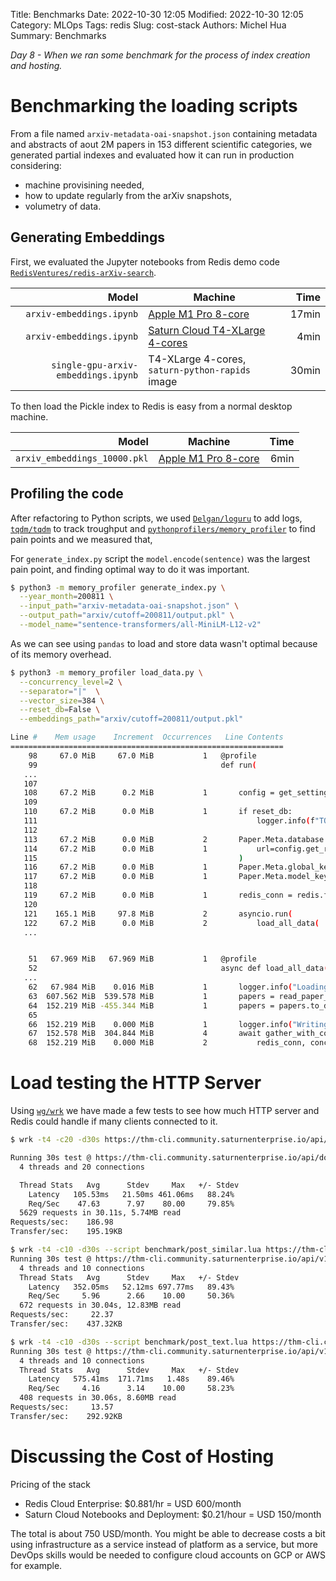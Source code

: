 Title: Benchmarks
Date: 2022-10-30 12:05
Modified: 2022-10-30 12:05
Category: MLOps
Tags: redis
Slug: cost-stack
Authors: Michel Hua
Summary: Benchmarks

_Day 8 - When we ran some benchmark for the process of index creation and hosting._

# Benchmarking the loading scripts

From a file named `arxiv-metadata-oai-snapshot.json` containing metadata and abstracts of aout 2M papers in 153 different scientific categories, we generated partial indexes and evaluated how it can run in production considering:

- machine provisining needed,
- how to update regularly from the arXiv snapshots,
- volumetry of data.

## Generating Embeddings

First, we evaluated the Jupyter notebooks from Redis demo code [`RedisVentures/redis-arXiv-search`](https://github.com/RedisVentures/redis-arXiv-search/tree/main/data).

| Model                    | Machine                      | Time   |
|-------------------------:|------------------------------|-------:|
|            `arxiv-embeddings.ipynb` | [Apple M1 Pro 8-core](https://www.apple.com/macbook-pro-14-and-16/specs/) | 17min |
|            `arxiv-embeddings.ipynb` | [Saturn Cloud T4-XLarge 4-cores](https://saturncloud.io/plans/hosted/) | 4min |
| `single-gpu-arxiv-embeddings.ipynb` | T4-XLarge 4-cores, `saturn-python-rapids` image | 30min |

To then load the Pickle index to Redis is easy from a normal desktop machine.

| Model                    | Machine                      | Time   |
|-------------------------:|------------------------------|-------:|
| `arxiv_embeddings_10000.pkl` | [Apple M1 Pro 8-core](https://www.apple.com/macbook-pro-14-and-16/specs/) | 6min |

## Profiling the code

After refactoring to Python scripts, we used [`Delgan/loguru`](https://github.com/Delgan/loguru) to add logs, [`tqdm/tqdm`](https://github.com/tqdm/tqdm) to track troughput and [`pythonprofilers/memory_profiler`](https://github.com/pythonprofilers/memory_profiler) to find pain points and we measured that,

For `generate_index.py` script the `model.encode(sentence)` was the largest pain point, and finding optimal way to do it was important.

```sh
$ python3 -m memory_profiler generate_index.py \
  --year_month=200811 \
  --input_path="arxiv-metadata-oai-snapshot.json" \
  --output_path="arxiv/cutoff=200811/output.pkl" \
  --model_name="sentence-transformers/all-MiniLM-L12-v2"
```

As we can see using `pandas` to load and store data wasn't optimal because of its memory overhead.

```sh
$ python3 -m memory_profiler load_data.py \
  --concurrency_level=2 \
  --separator="|"  \
  --vector_size=384 \
  --reset_db=False \
  --embeddings_path="arxiv/cutoff=200811/output.pkl"

Line #    Mem usage    Increment  Occurrences   Line Contents
=============================================================
    98     67.0 MiB     67.0 MiB           1   @profile
    99                                         def run(
   ...
   107
   108     67.2 MiB      0.2 MiB           1       config = get_settings()
   109
   110     67.2 MiB      0.0 MiB           1       if reset_db:
   111                                                 logger.info(f"TODO {reset_db}")
   112
   113     67.2 MiB      0.0 MiB           2       Paper.Meta.database = get_redis_connection(
   114     67.2 MiB      0.0 MiB           1           url=config.get_redis_url(), decode_responses=True
   115                                             )
   116     67.2 MiB      0.0 MiB           1       Paper.Meta.global_key_prefix = "THM"
   117     67.2 MiB      0.0 MiB           1       Paper.Meta.model_key_prefix = "Paper"
   118
   119     67.2 MiB      0.0 MiB           1       redis_conn = redis.from_url(config.get_redis_url())
   120
   121    165.1 MiB     97.8 MiB           2       asyncio.run(
   122     67.2 MiB      0.0 MiB           2           load_all_data(
   ...


    51   67.969 MiB   67.969 MiB           1   @profile
    52                                         async def load_all_data(
   ...
    62   67.984 MiB    0.016 MiB           1       logger.info("Loading papers...")
    63  607.562 MiB  539.578 MiB           1       papers = read_paper_df(embeddings_path).head(1)
    64  152.219 MiB -455.344 MiB           1       papers = papers.to_dict("records")
    65
    66  152.219 MiB    0.000 MiB           1       logger.info("Writing to Redis...")
    67  152.578 MiB  304.844 MiB           4       await gather_with_concurrency(
    68  152.219 MiB    0.000 MiB           2           redis_conn, concurrency_level, separator, vector_size, *papers
```

# Load testing the HTTP Server

Using [`wg/wrk`](https://github.com/wg/wrk) we have made a few tests to see how much HTTP server and Redis could handle if many clients connected to it.

```sh
$ wrk -t4 -c20 -d30s https://thm-cli.community.saturnenterprise.io/api/docs

Running 30s test @ https://thm-cli.community.saturnenterprise.io/api/docs
  4 threads and 20 connections

  Thread Stats   Avg      Stdev     Max   +/- Stdev
    Latency   105.53ms   21.50ms 461.06ms   88.24%
    Req/Sec    47.63      7.97    80.00     79.85%
  5629 requests in 30.11s, 5.74MB read
Requests/sec:    186.98
Transfer/sec:    195.19KB
```

```sh
$ wrk -t4 -c10 -d30s --script benchmark/post_similar.lua https://thm-cli.community.saturnenterprise.io/api/v1/paper/vectorsearch/text
Running 30s test @ https://thm-cli.community.saturnenterprise.io/api/v1/paper/vectorsearch/text
  4 threads and 10 connections
  Thread Stats   Avg      Stdev     Max   +/- Stdev
    Latency   352.05ms   52.12ms 697.77ms   89.43%
    Req/Sec     5.96      2.66    10.00     50.36%
  672 requests in 30.04s, 12.83MB read
Requests/sec:     22.37
Transfer/sec:    437.32KB
```

```sh
$ wrk -t4 -c10 -d30s --script benchmark/post_text.lua https://thm-cli.community.saturnenterprise.io/api/v1/paper/vectorsearch/text/user
Running 30s test @ https://thm-cli.community.saturnenterprise.io/api/v1/paper/vectorsearch/text/user
  4 threads and 10 connections
  Thread Stats   Avg      Stdev     Max   +/- Stdev
    Latency   575.41ms  171.71ms   1.48s    89.46%
    Req/Sec     4.16      3.14    10.00     58.23%
  408 requests in 30.06s, 8.60MB read
Requests/sec:     13.57
Transfer/sec:    292.92KB
```

# Discussing the Cost of Hosting

Pricing of the stack

- Redis Cloud Enterprise: $0.881/hr = USD 600/month
- Saturn Cloud Notebooks and Deployment: $0.21/hour = USD 150/month

The total is about 750 USD/month. You might be able to decrease costs a bit using infrastructure as a service instead of platform as a service, but more DevOps skills would be needed to configure cloud accounts on GCP or AWS for example.
